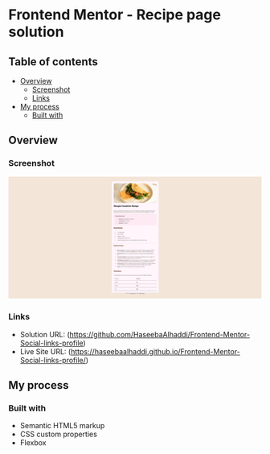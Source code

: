 # Frontend Mentor - Recipe page solution
## Table of contents

- [Overview](#overview)
  - [Screenshot](#screenshot)
  - [Links](#links)
- [My process](#my-process)
  - [Built with](#built-with)

## Overview

### Screenshot

![](./screenshot.jpg)

### Links

- Solution URL: (https://github.com/HaseebaAlhaddi/Frontend-Mentor-Social-links-profile)
- Live Site URL: (https://haseebaalhaddi.github.io/Frontend-Mentor-Social-links-profile/)

## My process

### Built with

- Semantic HTML5 markup
- CSS custom properties
- Flexbox

